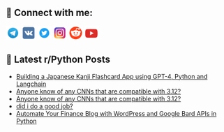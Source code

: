 ## 🔎 Connect with me:
[<img src="https://github.com/bullbesh/bullbesh/blob/main/images/Telegram.png" width="32" height="32" />](https://t.me/bullbesh)
[<img src="https://github.com/bullbesh/bullbesh/blob/main/images/VK.png" width="32" height="32" />](https://vk.com/bullbesh)
[<img src="https://github.com/bullbesh/bullbesh/blob/main/images/Twitter.png" width="32" height="32" />](https://twitter.com/bullbesh1)
[<img src="https://github.com/bullbesh/bullbesh/blob/main/images/Instagram.png" width="32" height="32" />](https://www.instagram.com/bullbesh)
[<img src="https://github.com/bullbesh/bullbesh/blob/main/images/Reddit.png" width="32" height="32" />](https://www.reddit.com/user/bullbesh)
[<img src="https://github.com/bullbesh/bullbesh/blob/main/images/YouTube.png" width="32" height="32" />](https://www.youtube.com/channel/UCtfjRs6uzgq5mfm8S06WTcg)

## 📕 Latest r/Python Posts
<!-- BLOG-POST-LIST:START -->
- [Building a Japanese Kanji Flashcard App using GPT-4, Python and Langchain](https://www.reddit.com/r/Python/comments/18pxw1f/building_a_japanese_kanji_flashcard_app_using/)
- [Anyone know of any CNNs that are compatible with 3.12?](https://www.reddit.com/r/Python/comments/18pvb4r/anyone_know_of_any_cnns_that_are_compatible_with/)
- [Anyone know of any CNNs that are compatible with 3.12?](https://www.reddit.com/r/Python/comments/18pvb44/anyone_know_of_any_cnns_that_are_compatible_with/)
- [did i do a good job?](https://www.reddit.com/r/Python/comments/18ptweb/did_i_do_a_good_job/)
- [Automate Your Finance Blog with WordPress and Google Bard APIs in Python](https://www.reddit.com/r/Python/comments/18ptmif/automate_your_finance_blog_with_wordpress_and/)
<!-- BLOG-POST-LIST:END -->
